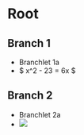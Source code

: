 # Root

## Branch 1

* Branchlet 1a
*  $ x^2 - 23 = 6x $

## Branch 2

* Branchlet 2a
* ![](img.png)


